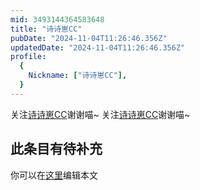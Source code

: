 ```yaml
---
mid: 3493144364583648
title: "诗诗崽CC"
pubDate: "2024-11-04T11:26:46.356Z"
updatedDate: "2024-11-04T11:26:46.356Z"
profile:
  {
    Nickname: ["诗诗崽CC"],
  }
---
```


关注[诗诗崽CC](https://space.bilibili.com/3493144364583648)谢谢喵~ 关注[诗诗崽CC](https://space.bilibili.com/3493144364583648)谢谢喵~

## 此条目有待补充
你可以在[这里](https://github.com/Yuhanawa/VTuber.ICU-Content/edit/master/v/诗诗崽CC/index.md)编辑本文
